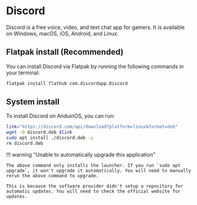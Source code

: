 # Discord

Discord is a free voice, video, and text chat app for gamers. It is available on Windows, macOS, iOS, Android, and Linux.

## Flatpak install (Recommended)

You can install Discord via Flatpak by running the following commands in your terminal:

```bash
flatpak install flathub com.discordapp.Discord
```

## System install

To install Discord on AnduinOS, you can run:

```bash
link="https://discord.com/api/download?platform=linux&format=deb"
wget -O discord.deb $link
sudo apt install ./discord.deb -y
rm discord.deb
```

!!! warning "Unable to automatically upgrade this application"

    The above command only installs the launcher. If you run `sudo apt upgrade`, it won't upgrade it automatically. You will need to manually rerun the above command to upgrade.

    This is because the software provider didn't setup a repository for automatic updates. You will need to check the official website for updates.
